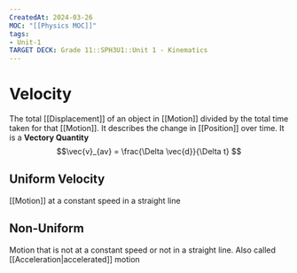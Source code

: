 ```yaml
---
CreatedAt: 2024-03-26
MOC: "[[Physics MOC]]"
tags:
- Unit-1
TARGET DECK: Grade 11::SPH3U1::Unit 1 - Kinematics
---
```


# Velocity
The total [[Displacement]] of an object in [[Motion]] divided by the total time taken for that [[Motion]].
It describes the change in [[Position]] over time.
It is a **Vectory Quantity**
$$\vec{v}_{av} = \frac{\Delta \vec{d}}{\Delta t} $$
<!--ID: 1718370433040-->


## Uniform Velocity
[[Motion]] at a constant speed in a straight line
<!--ID: 1718370433045-->


## Non-Uniform
Motion that is not at a constant speed or not in a straight line. Also called [[Acceleration|accelerated]] motion
<!--ID: 1718370433047-->
